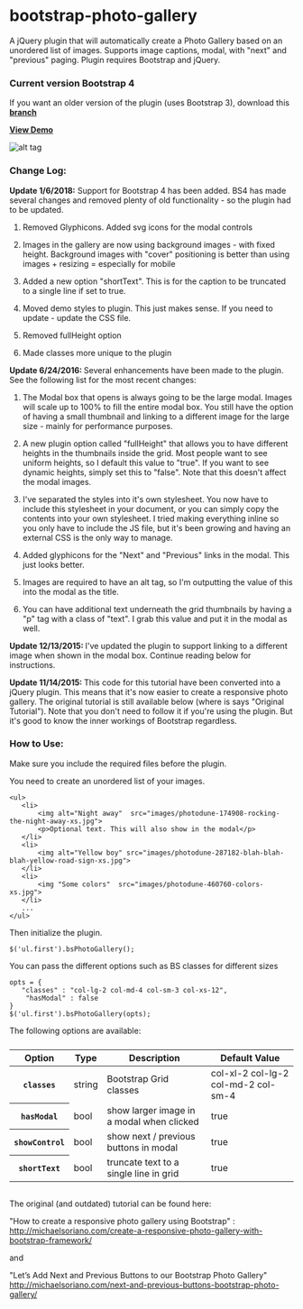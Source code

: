 # bootstrap-photo-gallery

A jQuery plugin that will automatically create a Photo Gallery based on an unordered list of images. Supports image captions, modal, with "next" and "previous" paging. Plugin requires Bootstrap and jQuery.

### Current version Bootstrap 4

If you want an older version of the plugin (uses Bootstrap 3), download this [**branch**](https://github.com/michaelsoriano/bootstrap-photo-gallery/tree/v1) 

[**View Demo**](https://github.com/michaelsoriano/bootstrap-photo-gallery)

![alt tag](http://michaelsoriano.com/wp-content/uploads/2013/11/bspgallery.gif)

### Change Log:

<strong>Update 1/6/2018:</strong> Support for Bootstrap 4 has been added. BS4 has made several changes and removed plenty of old functionality - so the plugin had to be updated. 

1) Removed Glyphicons. Added svg icons for the modal controls

2) Images in the gallery are now using background images - with fixed height. Background images with "cover" positioning is better than using images + resizing = especially for mobile

3) Added a new option "shortText". This is for the caption to be truncated to a single line if set to true. 

4) Moved demo styles to plugin. This just makes sense. If you need to update - update the CSS file. 

5) Removed fullHeight option 

6) Made classes more unique to the plugin

<strong>Update 6/24/2016: </strong> Several enhancements have been made to the plugin. See the following list for the most recent changes:

1) The Modal box that opens is always going to be the large modal. Images will scale up to 100% to fill the entire modal box. You still have the option of having a small thumbnail and linking to a different image for the large size - mainly for performance purposes.

2) A new plugin option called "fullHeight" that allows you to have different heights in the thumbnails inside the grid. Most people want to see uniform heights, so I default this value to "true". If you want to see dynamic heights, simply set this to "false". Note that this doesn't affect the modal images.

3) I've separated the styles into it's own stylesheet. You now have to include this stylesheet in your document, or you can simply copy the contents into your own stylesheet. I tried making everything inline so you only have to include the JS file, but it's been growing and having an external CSS is the only way to manage.

4) Added glyphicons for the "Next" and "Previous" links in the modal. This just looks better.

5) Images are required to have an alt tag, so I'm outputting the value of this into the modal as the title.

6) You can have additional text underneath the grid thumbnails by having a "p" tag with a class of "text". I grab this value and put it in the modal as well.

<strong>Update 12/13/2015: </strong> I've updated the plugin to support linking to a different image when shown in the modal box. Continue reading below for instructions.

<strong>Update 11/14/2015: </strong>This code for this tutorial have been converted into a jQuery plugin. This means that it's now easier to create a responsive photo gallery. The original tutorial is still available below (where is says "Original Tutorial"). Note that you don't need to follow it if you're using the plugin. But it's good to know the inner workings of Bootstrap regardless.


### How to Use:

Make sure you include the required files before the plugin.

You need to create an unordered list of your images.

```
<ul>
   <li>
       <img alt="Night away"  src="images/photodune-174908-rocking-the-night-away-xs.jpg">
       <p>Optional text. This will also show in the modal</p>
   </li>
   <li>
       <img alt="Yellow boy" src="images/photodune-287182-blah-blah-blah-yellow-road-sign-xs.jpg">
   </li>
   <li>
       <img "Some colors"  src="images/photodune-460760-colors-xs.jpg">
   </li>
   ...
</ul>

```

Then initialize the plugin. 

```
$('ul.first').bsPhotoGallery();
```

You can pass the different options such as BS classes for different sizes

```
opts = {
   "classes" : "col-lg-2 col-md-4 col-sm-3 col-xs-12",
    "hasModal" : false
}
$('ul.first').bsPhotoGallery(opts);
```

The following options are available: 

<table class="table table-bordered table-striped responsive-utilities" style="margin-top:25px; margin-bottom:30px;">
<thead>
<tr>
<th>Option</th>
<th>Type</th>
<th>Description</th>
<th class="hidden-xs">Default Value</th>
</tr>
</thead>
<tbody>
<tr>
<th><code>classes</code></th>
<td class="is-visible">string</td>
<td>Bootstrap Grid classes</td>
<td class="is-hidden hidden-xs">col-xl-2 col-lg-2 col-md-2 col-sm-4</td>
</tr>
<tr>
<th><code>hasModal</code></th>
<td class="is-hidden">bool</td>
<td>show larger image in a modal when clicked</td>
<td class="is-visible hidden-xs">true</td>
</tr>
<tr>
<th><code>showControl</code></th>
<td class="is-hidden">bool</td>
<td>show next / previous buttons in modal</td>
<td class="is-hidden hidden-xs">true</td>
</tr> 
<th><code>shortText</code></th>
<td class="is-hidden">bool</td>
<td>truncate text to a single line in grid</td>
<td class="is-hidden hidden-xs">true</td>
</tr> 
</tbody>
</table>


The original (and outdated) tutorial can be found here:

"How to create a responsive photo gallery using Bootstrap" :
http://michaelsoriano.com/create-a-responsive-photo-gallery-with-bootstrap-framework/

and

"Let’s Add Next and Previous Buttons to our Bootstrap Photo Gallery"
http://michaelsoriano.com/next-and-previous-buttons-bootstrap-photo-gallery/
